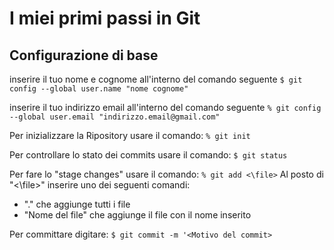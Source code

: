 # I miei primi passi in Git

## Configurazione di base

inserire il tuo nome e cognome all'interno del comando seguente  `$ git config --global user.name "nome cognome"`


inserire il tuo indirizzo email all'interno del comando seguente `% git config --global user.email "indirizzo.email@gmail.com"`

Per inizializzare la Ripository usare il comando:  `% git init`
 
Per controllare lo stato dei commits usare il comando:  `$ git status`

Per fare lo "stage changes" usare il comando:  `% git add <\file>`  Al posto di "<\file>" inserire uno dei seguenti comandi:

- "." che aggiunge tutti i file
- "Nome del file" che aggiunge il file con il nome inserito


Per committare digitare:  `$ git commit -m '<Motivo del commit>`